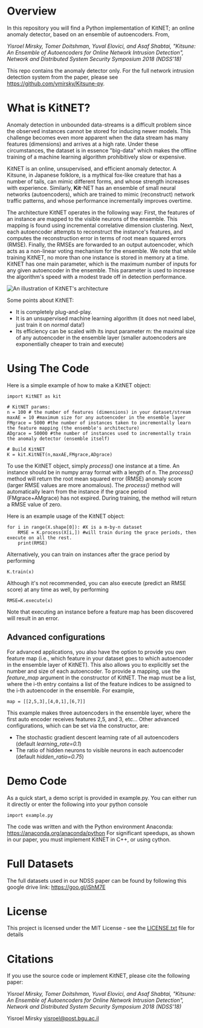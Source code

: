 # Overview
In this repository you will find a Python implementation of KitNET; an online anomaly detector, based on an ensemble of autoencoders. From,

*Yisroel Mirsky, Tomer Doitshman, Yuval Elovici, and Asaf Shabtai, "Kitsune: An Ensemble of Autoencoders for Online Network Intrusion Detection", Network and Distributed System Security Symposium 2018 (NDSS'18)*

This repo contains the anomaly detector only. For the full network intrusion detection system from the paper, please see https://github.com/ymirsky/Kitsune-py.

# What is KitNET?
Anomaly detection in unbounded data-streams is a difficult problem since the observed instances cannot be stored for inducing newer models. This challenge becomes even more apparent when the data stream has many features (dimensions) and arrives at a high rate. Under these circumstances, the dataset is in essence "big-data" which makes the offline training of a machine learning algorithm prohibitively slow or expensive. 

KitNET is an online, unsupervised, and efficient anomaly detector. A Kitsune, in Japanese folklore, is a mythical fox-like creature that has a number of tails, can mimic different forms, and whose strength increases with experience. Similarly, **Kit**-NET  has an ensemble of small neural networks (autoencoders), which are trained to mimic (reconstruct) network traffic patterns, and whose performance incrementally improves overtime. 

The architecture KitNET operates in the following way: First, the features of an instance are mapped to the visible neurons of the ensemble. This mapping is found using incremental correlative dimension clustering. Next, each autoencoder attempts to reconstruct the instance's features, and computes the reconstruction error in terms of root mean squared errors (RMSE). Finally, the RMSEs are forwarded to an output autoencoder, which acts as a non-linear voting mechanism for the ensemble. We note that while training KitNET, no more than one instance is stored in memory at a time. KitNET has one main parameter, which is the maximum number of inputs for any given autoencoder in the ensemble. This parameter is used to increase the algorithm's speed with a modest trade off in detection performance.

![An illustration of KitNET's architecture](https://raw.githubusercontent.com/ymirsky/KitNET-py/master/KitNET_fig.png)
 
Some points about KitNET:
* It is completely plug-and-play.
* It is an unsupervised machine learning algorithm (it does not need label, just train it on *normal* data!)
* Its efficiency can be scaled with its input parameter m: the maximal size of any autoencoder in the ensemble layer (smaller autoencoders are exponentially cheaper to train and execute)


# Using The Code
Here is a simple example of how to make a KitNET object:
```
import KitNET as kit

# KitNET params:
n = 100 # the number of features (dimensions) in your dataset/stream
maxAE = 10 #maximum size for any autoencoder in the ensemble layer
FMgrace = 5000 #the number of instances taken to incrementally learn the feature mapping (the ensemble's architecture)
ADgrace = 50000 #the number of instances used to incrementally train the anomaly detector (ensemble itself)

# Build KitNET
K = kit.KitNET(n,maxAE,FMgrace,ADgrace)
```

To use the KitNET object, simply *process()* one instance at a time. An instance should be in numpy array format with a length of n. The *process()* method will return the root mean squared error (RMSE) anomaly score (larger RMSE values are more anomalous). The *process()* method will automatically learn from the instance if the grace period (FMgrace+AMgrace) has not expired. During training, the method will return a RMSE value of zero.

Here is an example usage of the KitNET object:
```
for i in range(X.shape[0]): #X is a m-by-n dataset
    RMSE = K.process(X[i,]) #will train during the grace periods, then execute on all the rest.
    print(RMSE)
```

Alternatively, you can train on instances after the grace period by performing
```
K.train(x)
```
Although it's not recommended, you can also execute (predict an RMSE score) at any time as well, by performing
```
RMSE=K.execute(x)
```
Note that executing an instance before a feature map has been discovered will result in an error.

## Advanced configurations
For advanced applications, you also have the option to provide you own feature map (i.e., which feature in your dataset goes to which autoencoder in the ensemble layer of KitNET). This also allows you to explicitly set the number and size of each autoencoder. To provide a mapping, use the *feature_map* argument in the constructor of KitNET. The map must be a list, where the i-th entry contains a list of the feature indices to be assigned to the i-th autoencoder in the ensemble. For example,
```
map = [[2,5,3],[4,0,1],[6,7]] 
```
This example makes three autoencoders in the ensemble layer, where the first auto encoder receives features 2,5, and 3, etc...
Other advanced configurations, which can be set via the constructor, are:
* The stochastic gradient descent learning rate of all autoencoders (default *learning_rate=0.1*)
* The ratio of hidden neurons to visible neurons in each autoencoder (default *hidden_ratio=0.75*) 

# Demo Code
As a quick start, a demo script is provided in example.py. You can either run it directly or enter the following into your python console
```
import example.py
```
The code was written and with the Python environment Anaconda: https://anaconda.org/anaconda/python
For significant speedups, as shown in our paper, you must implement KitNET in C++, or using cython.

# Full Datasets
The full datasets used in our NDSS paper can be found by following this google drive link:
https://goo.gl/iShM7E

# License
This project is licensed under the MIT License - see the [LICENSE.txt](LICENSE.txt) file for details

# Citations
If you use the source code or implement KitNET, please cite the following paper:

*Yisroel Mirsky, Tomer Doitshman, Yuval Elovici, and Asaf Shabtai, "Kitsune: An Ensemble of Autoencoders for Online Network Intrusion Detection", Network and Distributed System Security Symposium 2018 (NDSS'18)*

Yisroel Mirsky
yisroel@post.bgu.ac.il

